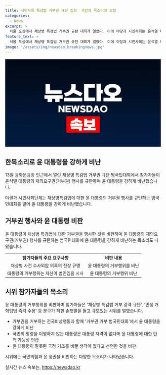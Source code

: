 ```yaml
---
title: 시민사회 특검법 거부권 규탄 집회  국민의 목소리에 초점
categories:
  - News
excerpt: >
  서울 도심에서 채상병 특검법 거부권 규탄 대회가 열렸다. 이에 야당과 시민사회는 윤석열 대통령의 재의요구권(거부권) 행사를 비난하며 윤 대통령의 탄핵 가능성을 시사하기도 했다. 진보성향 시민단체들은 윤 대통령이 국민의 명령을 이행하지 않는다며 거부권 행사를 비판하고, 즉각적인 민생 개혁입법을 요구했다. 민주당 대표 연임에 도전하는 이재명 후보 또한 참석자들과의 소통을 시도했다. 이에 참가자들은 3천명이 넘는 규모로 집회를 열고, 도심에서 3㎞에 이르는 행진까지 이뤄냈다.
feature_text: >
  서울 도심에서 채상병 특검법 거부권 규탄 대회가 열렸다. 이에 야당과 시민사회는 윤석열 대통령의 재의요구권(거부권) 행사를 비난하며 윤 대통령의 탄핵 가능성을 시사하기도 했다. 진보성향 시민단체들은 윤 대통령이 국민의 명령을 이행하지 않는다며 거부권 행사를 비판하고, 즉각적인 민생 개혁입법을 요구했다. 민주당 대표 연임에 도전하는 이재명 후보 또한 참석자들과의 소통을 시도했다. 이에 참가자들은 3천명이 넘는 규모로 집회를 열고, 도심에서 3㎞에 이르는 행진까지 이뤄냈다.
image: '/assets/img/newsdao_breakingnews.jpg'
---
```


<p><img src="/assets/img/newsdao_breakingnews.jpg" alt="implanttips 속보" /></p>

<h2 data-ke-size="size26">한목소리로 윤 대통령을 강하게 비난</h2>

<p data-ke-size="size16">13일 광화문광장 인근에서 열린 채상병 특검법 거부권 규탄 범국민대회에서 참가자들이 윤석열 대통령의 재의요구권(거부권) 행사를 규탄하며 윤 대통령을 강하게 비난했습니다.</p>

<p data-ke-size="size16">야권과 시민사회단체는 채상병특검법에 대한 윤 대통령의 거부권 행사를 규탄하는 범국민대회를 열어 윤 대통령을 강하게 비난했습니다.</p>

<h2 data-ke-size="size26">거부권 행사와 윤 대통령 비판</h2>

<p data-ke-size="size16">윤 대통령이 채상병 특검법에 대한 거부권을 행사한 것을 비판하며 윤 대통령의 재의요구권(거부권) 행사를 규탄하는 범국민대회에 윤 대통령을 강하게 비난하는 목소리도 나왔습니다.</p>

<table>
    <tbody>
        <tr>
            <td style="text-align: center; height: 17px;"><b>참가자들의 주요 요구사항</b></td>
            <td style="text-align: center; height: 17px;"><b>비판 내용</b></td>
        </tr>
        <tr>
            <td style="text-align: center; height: 17px;">채상병 사건 수사외압 의혹의 진상 규명</td>
            <td style="text-align: center; height: 17px;">윤 대통령의 거부행위를 비난</td>
        </tr>
        <tr>
            <td style="text-align: center; height: 17px;">대통령의 거부행위는 자신이 범인임을 시사</td>
            <td style="text-align: center; height: 17px;">윤 대통령의 거부행위 비난</td>
        </tr>
    </tbody>
</table>

<h2 data-ke-size="size26">시위 참가자들의 목소리</h2>

<p data-ke-size="size16">윤 대통령의 거부행위를 비판하며 참가자들은 '채상병 특검법 거부 강력 규탄', '민생 개혁입법 즉각 수용' 등 문구가 적힌 손팻말을 들고 규모있는 시위를 벌였습니다.</p>

<ul>
    <li>거부권을 거부하는 전국비상행동과 함께 '거부권 거부 범국민대회'에서 윤 대통령을 강하게 비난</li>
    <li>국민의 명령을 이행하지 않는 대통령은 대통령 자격이 없다며 윤 대통령에 대한 탄핵 가능성 언급</li>
    <li>윤 대통령이 잘못된 국정 기조를 바꿀 생각이 없다고 선언한 것을 비판</li>
</ul>

<p data-ke-size="size16">시위에는 국민의힘과 윤 정권을 비판하는 다양한 목소리가 나타났습니다.</p>
실시간 뉴스 속보는, <a href="https://newsdao.kr" rel="dofollow">https://newsdao.kr</a>


